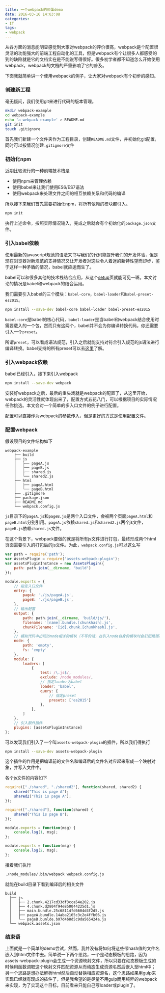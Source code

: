 ```yaml
---
title: 一个webpack的煎蛋demo
date: 2016-03-16 14:03:08
categories:
- IT
tags:
- webpack
---
```

从各方面的消息能明显感觉到大家对webpack的评价很高，webpack是个配置很灵活的功能强大的前端工程自动化的工具，但是webpack有个让很多人都感受的到的缺陷就是它的文档实在是不能说写得很好。很多初学者都不知道怎么开始使用webpack，webpack的文档的严重影响了它的普及。

下面我就简单讲一个使用webpack的例子，让大家对webpack有个初步的感知。

### 创建新工程

毫无疑问，我们使用git来进行代码的版本管理。

```bash
mkdir webpack-example
cd webpack-example
echo 'a webpack example' > README.md
git init
touch .gitignore
```

首先我们新建一个文件夹作为工程目录，创建`README.md`文件，并初始化git配置，同时可以按情况创建`.gitignore`文件

### 初始化npm

近期比较流行的一种前端技术栈是

- 使用npm来管理依赖
- 使用babel来让我们使用ES6/ES7语法
- 使用webpack来处理文件之间的相互依赖关系和代码的编译

所以接下来我们首先需要初始化npm，将所有依赖的模块都引入。

```bash
npm init
```

执行上述命令，按照实际情况输入，完成之后就会有个初始化的`package.json`文件。

### 引入babel依赖

使用最新的javascript规范的语法来书写我们的代码能提升我们的开发体验，但是现在浏览器对新规范的支持情况又让开发者对这些令人着迷的新特性望而却步，鉴于这样一种矛盾的情况，babel就应运而生了。

babel可以和很多其他的技术栈结合应用，从这个[setup](http://babeljs.io/docs/setup/)页就能可见一斑。本文讨论的情况是babel和webpack的结合运用。

我们需要引入babel的三个模块：`babel-core`，`babel-loader`和`babel-preset-es2015`。

```bash
npm install --save-dev babel-core babel-loader babel-preset-es2015
```

`babel-core`是babel的核心代码，`babel-loader`是当babel和webpack结合使用时需要载入的一个包，然而只有这两个，babel并不会为你编译转换代码，你还需要引入一个`preset`。

所谓`preset`，可以看成语法规范，引入之后就能支持对符合引入规范的js语法进行编译转换。babel支持的所有preset可以去[这里](http://babeljs.io/docs/plugins/)了解。

### 引入webpack依赖

babel已经引入，接下来引入webpack

```bash
npm install --save-dev webpack
```

安装好webpack之后，最后的重头戏就是webpack的配置了，从这里开始，webpack的灵活性就体现出来了，配置方式五花八门，可以根据项目的实际情况任你挑选。本文会对一个简单的多入口文件的例子进行配置。

配置可以直接作为webpack的参数传入，但是更好的方式是使用配置文件。

### 配置webpack

假设项目的文件结构如下

```
webpack-example
    ├── build
    ├── js
    │   ├── pageA.js
    │   ├── pageB.js
    │   ├── shared.js
    │   └── shared2.js
    ├── html
    │   ├── pageA.html
    │   └── pageB.html
    ├── .gitignore
    ├── package.json
    ├── README.md
    └── webpack.config.js
```

`js`目录下的`pageA.js`和`pageB.js`是两个入口文件，会被两个页面`pageA.html`和`pageB.html`分别引用。`pageA.js`依赖`shared.js`和`shared2.js`两个js文件，`pageB.js`依赖`shared.js`文件。

在这个背景下，webpack要做的就是将所有js文件进行打包，最终形成两个html页面需要引入的打包后的js文件。为此，`webpack.config.js`可以这么写

```js webpack.config.js
var path = require('path');
var AssetsPlugin = require('assets-webpack-plugin');
var assetsPluginInstance = new AssetsPlugin({
    path: path.join(__dirname, 'build')
});

module.exports = {
    // 指定入口文件
    entry: {
        pageA: './js/pageA.js',
        pageB: './js/pageB.js',
    },
    // 输出配置
    output: {
        path: path.join(__dirname, 'build/js/'),
        filename: '[name].bundle.[chunkhash].js',
        chunkFilename: '[id].chunk.[chunkhash].js',
    },
    // 模拟代码中出现的node相关的模块（不写的话，在引入node自身的模块时会引起报错）
    node: {
        path: 'empty',
        fs: 'empty'
    },
    module: {
        loaders: [
            {
                test: /\.js$/,
                exclude: /node_modules/,
                // 指定loader为babel
                loader: 'babel',
                query: {
                    // 指定preset
                    presets: ['es2015']
                },
            },
        ]
    },
    // 引入额外插件
    plugins: [assetsPluginInstance]
};
```

可以发现我们引入了一个叫`assets-webpack-plugin`的插件，所以我们得执行

```bash
npm install --save-dev assets-webpack-plugin
```

这个插件的作用是把编译前的文件名和编译后的文件名对应起来形成一个映射对象，并写入文件中。

各个js文件的内容如下

```js pageA.js
require(["./shared", "./shared2"], function(shared, shared2) {
    shared("This is page A");
    shared2("This is page A");
});
```

```js pageB.js
require(["./shared"], function(shared) {
    shared("This is page B");
});
```

```js shared.js
module.exports = function(msg) {
    console.log(1, msg);
};
```

```js shared2.js
module.exports = function(msg) {
    console.log(2, msg);
};
```

接着我们执行

```bash
./node_modules/.bin/webpack webpack.config.js
```

就能在build目录下看到编译后的相关文件

```
build
  ├── js
  │   ├── 2.chunk.4217cd33df3cca54e202.js
  │   ├── 4.chunk.d2804f94e850044225d1.js
  │   ├── main.bundle.25c68114fd6604d4f2d5.js
  │   ├── pageA.bundle.14aba2165c3c2e4ffb06.js
  │   └── pageB.bunlde.b07d4b8d5c9da565424a.js
  └── webpack.assets.json
```

### 结束语

上面就是一个简单的demo尝试，然而，我并没有将如何将这些带hash值的文件名嵌入到html文件中去。简单说一下两个思路，一个是动态模板的思路，因为assets-webpack-plugin会生成一个资源映射文件，所以只要在动态模板生成的时候用函数调取这个映射文件匹配资源从而动态生成资源名然后嵌入至html中；另一个思路是想办法解析html然后自动替换相应资源名，这个思路如果用gulp来实现已经就有现成的插件了，但是我希望的是尽量不用gulp而用纯粹的webpack来实现，为了实现这个目标，目前看来只能自己写loader或plugin了。
